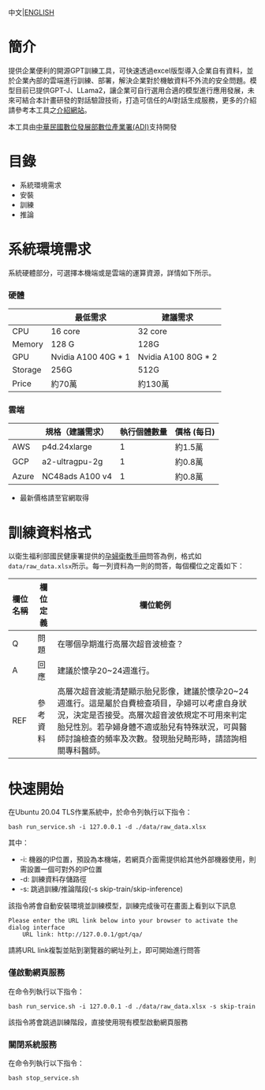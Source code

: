 中文|[ENGLISH](https://github.com/iii-org/gpt-inside-gptj/blob/master/README_EN.md)

# 簡介

提供企業便利的開源GPT訓練工具，可快速透過excel版型導入企業自有資料，並於企業內部的雲端進行訓練、部署，解決企業對於機敏資料不外流的安全問題。模型目前已提供GPT-J、LLama2，讓企業可自行選用合適的模型進行應用發展，未來可結合本計畫研發的對話驗證技術，打造可信任的AI對話生成服務，更多的介紹請參考本工具之[介紹網站](https://www.gptinside.openiii.org/)。

本工具由[中華民國數位發展部數位產業署(ADI)](https://moda.gov.tw/ADI/)支持開發
# 目錄

* 系統環境需求
* 安裝
* 訓練
* 推論

# 系統環境需求
系統硬體部分，可選擇本機端或是雲端的運算資源，詳情如下所示。
### 硬體


|         | 最低需求            | 建議需求            |
| :-------- | --------------------- | --------------------- |
| CPU     | 16 core             | 32 core             |
| Memory  | 128 G               | 128G                 |
| GPU     | Nvidia A100 40G * 1 | Nvidia A100 80G * 2 |
| Storage | 256G                | 512G                |
| Price   | 約70萬               | 約130萬 |

### 雲端

|         | 規格（建議需求）  | 執行個體數量       |價格 (每日)           |
| :-------| -------------- | -----------------|-------------------- |
| AWS     | p4d.24xlarge   | 1                |約1.5萬               |
| GCP     | a2-ultragpu-2g | 1                |約0.8萬               |
| Azure   | NC48ads A100 v4 | 1               |約0.8萬               |
* 最新價格請至官網取得

# 訓練資料格式

以衛生福利部國民健康署提供的[孕婦衛教手冊](https://www.hpa.gov.tw/Pages/EBook.aspx?nodeid=1454)問答為例，格式如```data/raw_data.xlsx```所示。每一列資料為一則的問答，每個欄位之定義如下：


| 欄位名稱      | 欄位定義   | 欄位範例                                                  |
| :-------------- | ------------ | ----------------------------------------------------------- |
| Q      | 問題    | 在哪個孕期進行高層次超音波檢查？          |
| A      | 回應    | 建議於懷孕20~24週進行。                                                      |
| REF    | 參考資料 | 高層次超音波能清楚顯示胎兒影像，建議於懷孕20~24週進行。這是屬於自費檢查項目，孕婦可以考慮自身狀況，決定是否接受。高層次超音波依規定不可用來判定胎兒性別。若孕婦身體不適或胎兒有特殊狀況，可與醫師討論檢查的頻率及次數。發現胎兒畸形時，請諮詢相關專科醫師。 |

# 快速開始
在Ubuntu 20.04 TLS作業系統中，於命令列執行以下指令：
```
bash run_service.sh -i 127.0.0.1 -d ./data/raw_data.xlsx
```
其中：
- -i: 機器的IP位置，預設為本機端，若網頁介面需提供給其他外部機器使用，則需設置一個可對外的IP位置
- -d: 訓練資料存儲路徑
- -s: 跳過訓練/推論階段(-s skip-train/skip-inference)

該指令將會自動安裝環境並訓練模型，訓練完成後可在畫面上看到以下訊息
```
Please enter the URL link below into your browser to activate the dialog interface
    URL link: http://127.0.0.1/gpt/qa/
```
請將URL link複製並貼到瀏覽器的網址列上，即可開始進行問答

### 僅啟動網頁服務
在命令列執行以下指令：
```
bash run_service.sh -i 127.0.0.1 -d ./data/raw_data.xlsx -s skip-train
```
該指令將會跳過訓練階段，直接使用現有模型啟動網頁服務

### 關閉系統服務
在命令列執行以下指令：
```
bash stop_service.sh
```
